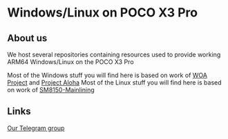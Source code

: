 # Windows/Linux on POCO X3 Pro

## About us

We host several repositories containing resources used to provide working ARM64 Windows/Linux on the POCO X3 Pro

Most of the Windows stuff you will find here is based on work of [WOA Project](https://github.com/WOA-Project) and [Project Aloha](https://github.com/Project-Aloha)
Most of the Linux stuff you will find here is based on work of [SM8150-Mainlining](https://github.com/sm8150-mainlining)

## Links

[Our Telegram group](https://t.me/WaLoVayu)
